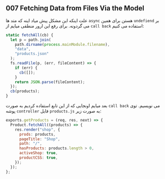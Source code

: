 ## 007 Fetching Data from Files Via the Model
علت اینکه این مشکل پیش میاد اینه که متد ها `async` هستن برای همین `undefiend` بر می گردونه. برای رفع این ارور منطقی میایم از `call back` استفاده می کنیم:
```js
static fetchAll(cb) {
  let p = path.join(
    path.dirname(process.mainModule.filename),
    "data",
    "products.json"
  );
  fs.readFile(p, (err, fileContent) => {
    if (err) {
      cb([]);
    }
    return JSON.parse(fileContent);
  });
  cb(products);
}
```
بعد میایم اونجایی که از این تابع استفاده کردیم به صورت `call back` می نویسیم. توی پوشه `controller` فایل `products.js` به صورت زیر:
```js
exports.getProducts = (req, res, next) => {
  Product.fetchAll((products) => {
    res.render("shop", {
      prods: products,
      pageTitle: "Shop",
      path: "/",
      hasProducts: products.length > 0,
      activeShop: true,
      productCSS: true,
    });
  });
};
```
